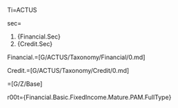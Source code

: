 Ti=ACTUS 

sec=<ol><li>{Financial.Sec}<li>{Credit.Sec}</ol>

Financial.=[G/ACTUS/Taxonomy/Financial/0.md]

Credit.=[G/ACTUS/Taxonomy/Credit/0.md]

=[G/Z/Base]  
  

r00t={Financial.Basic.FixedIncome.Mature.PAM.FullType}